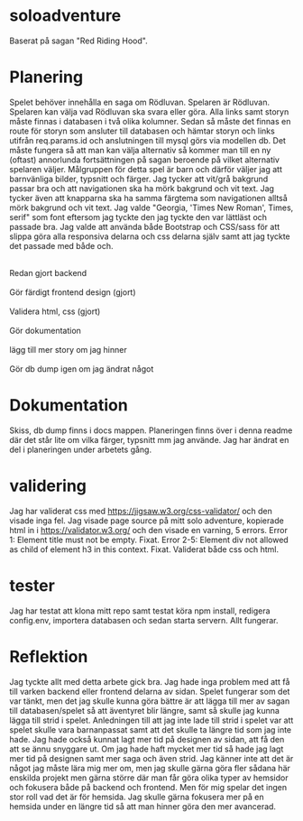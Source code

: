# soloadventure
Baserat på sagan "Red Riding Hood".

# Planering
Spelet behöver innehålla en saga om Rödluvan. Spelaren är Rödluvan. Spelaren kan välja vad Rödluvan ska svara eller göra. Alla links samt storyn måste finnas i databasen i två olika kolumner. Sedan så måste det finnas en route för storyn som ansluter till databasen och hämtar storyn och links utifrån req.params.id och anslutningen till mysql görs via modellen db. Det måste fungera så att man kan välja alternativ så kommer man till en ny (oftast) annorlunda fortsättningen på sagan beroende på vilket alternativ spelaren väljer. Målgruppen för detta spel är barn och därför väljer jag att barnvänliga bilder, typsnitt och färger.
Jag tycker att vit/grå bakgrund passar bra och att navigationen ska ha mörk bakgrund och vit text. Jag tycker även att knapparna ska ha samma färgtema som navigationen alltså mörk bakgrund och vit text. Jag valde "Georgia, 'Times New Roman', Times, serif" som font eftersom jag tyckte den jag tyckte den var lättläst och passade bra. Jag valde att använda både Bootstrap och CSS/sass för att slippa göra alla responsiva delarna och css delarna själv samt att jag tyckte det passade med både och.

<br>
Redan gjort backend
<br />
<br>
Gör färdigt frontend design (gjort)
<br />
<br>
Validera html, css (gjort)
<br />
<br>
Gör dokumentation
<br/>
<br>
lägg till mer story om jag hinner
</br>
<br>
Gör db dump igen om jag ändrat något
</br>


# Dokumentation
Skiss, db dump finns i docs mappen. Planeringen finns över i denna readme där det står lite om vilka färger, typsnitt mm jag använde. Jag har ändrat en del i planeringen under arbetets gång.

# validering
Jag har validerat css med https://jigsaw.w3.org/css-validator/ och den visade inga fel. Jag visade page source på mitt solo adventure, kopierade html in i https://validator.w3.org/ och den visade en varning, 5 errors. Error 1: Element title must not be empty. Fixat. Error 2-5: Element div not allowed as child of element h3 in this context. Fixat. Validerat både css och html.

# tester
Jag har testat att klona mitt repo samt testat köra npm install, redigera config.env, importera databasen och sedan starta servern. Allt fungerar.

# Reflektion
Jag tyckte allt med detta arbete gick bra. Jag hade inga problem med att få till varken backend eller frontend delarna av sidan. Spelet fungerar som det var tänkt, men det jag skulle kunna göra bättre är att lägga till mer av sagan till databasen/spelet så att äventyret blir längre, samt så skulle jag kunna lägga till strid i spelet. Anledningen till att jag inte lade till strid i spelet var att spelet skulle vara barnanpassat samt att det skulle ta längre tid som jag inte hade. Jag hade också kunnat lagt mer tid på designen av sidan, att få den att se ännu snyggare ut. Om jag hade haft mycket mer tid så hade jag lagt mer tid på designen samt mer saga och även strid. Jag känner inte att det är något jag måste lära mig mer om, men jag skulle gärna göra fler sådana här enskilda projekt men gärna större där man får göra olika typer av hemsidor och fokusera både på backend och frontend. Men för mig spelar det ingen stor roll vad det är för hemsida. Jag skulle gärna fokusera mer på en hemsida under en längre tid så att man hinner göra den mer avancerad.
